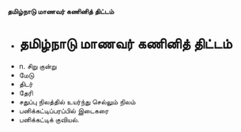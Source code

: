 **தமிழ்நாடு மாணவர் கணினித் திட்டம்**
- # தமிழ்நாடு மாணவர் கணினித் திட்டம்
- n. சிறு குன்று
- மேடு
- திடர்
- தேரி
- சதுப்பு நிலத்தில் உயர்ந்து செல்லும் நிலம்
- பனிக்கட்டிப்பரப்பில் இடைகரை
- பனிக்கட்டிக் குவியல்.

